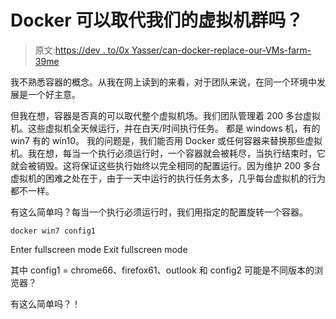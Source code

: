# Docker 可以取代我们的虚拟机群吗？

> 原文:[https://dev . to/0x Yasser/can-docker-replace-our-VMs-farm-39me](https://dev.to/0xyasser/can-docker-replace-our-vms-farm-39me)

我不熟悉容器的概念。从我在网上读到的来看，对于团队来说，在同一个环境中发展是一个好主意。

但我在想，容器是否真的可以取代整个虚拟机场。我们团队管理着 200 多台虚拟机。这些虚拟机全天候运行，并在白天/时间执行任务。
都是 windows 机，有的 win7 有的 win10。
我的问题是，我们能否用 Docker 或任何容器来替换那些虚拟机。我在想，每当一个执行必须运行时，一个容器就会被耗尽，当执行结束时，它就会被销毁。这将保证这些执行始终以完全相同的配置运行。因为维护 200 多台虚拟机的困难之处在于，由于一天中运行的执行任务太多，几乎每台虚拟机的行为都不一样。

有这么简单吗？每当一个执行必须运行时，我们用指定的配置旋转一个容器。

```
docker win7 config1 
```

Enter fullscreen mode Exit fullscreen mode

其中 config1 = chrome66、firefox61、outlook
和 config2 可能是不同版本的浏览器？

有这么简单吗？！